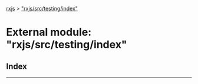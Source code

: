 [rxjs](../README.md) > ["rxjs/src/testing/index"](../modules/_rxjs_src_testing_index_.md)

# External module: "rxjs/src/testing/index"

## Index

---

